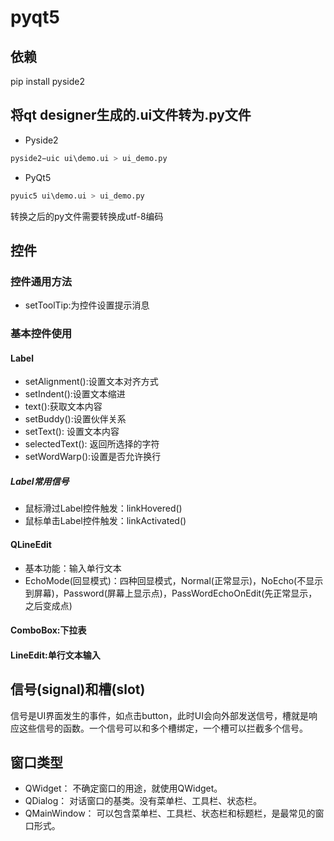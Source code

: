 # pyqt5

## 依赖
pip install pyside2

## 将qt designer生成的.ui文件转为.py文件
- Pyside2
```python
pyside2−uic ui\demo.ui > ui_demo.py
```

- PyQt5
```python
pyuic5 ui\demo.ui > ui_demo.py
```
转换之后的py文件需要转换成utf-8编码

## 控件
### 控件通用方法
- setToolTip:为控件设置提示消息

### 基本控件使用
#### Label
- setAlignment():设置文本对齐方式
- setIndent():设置文本缩进
- text():获取文本内容
- setBuddy():设置伙伴关系
- setText(): 设置文本内容
- selectedText(): 返回所选择的字符
- setWordWarp():设置是否允许换行
##### Label常用信号
- 鼠标滑过Label控件触发：linkHovered()
- 鼠标单击Label控件触发：linkActivated()

#### QLineEdit
- 基本功能：输入单行文本
- EchoMode(回显模式)：四种回显模式，Normal(正常显示)，NoEcho(不显示到屏幕)，Password(屏幕上显示点)，PassWordEchoOnEdit(先正常显示，之后变成点)
#### ComboBox:下拉表
#### LineEdit:单行文本输入

## 信号(signal)和槽(slot)

信号是UI界面发生的事件，如点击button，此时UI会向外部发送信号，槽就是响应这些信号的函数。一个信号可以和多个槽绑定，一个槽可以拦截多个信号。


## 窗口类型
- QWidget：
不确定窗口的用途，就使用QWidget。
- QDialog：
对话窗口的基类。没有菜单栏、工具栏、状态栏。
- QMainWindow：
可以包含菜单栏、工具栏、状态栏和标题栏，是最常见的窗口形式。
